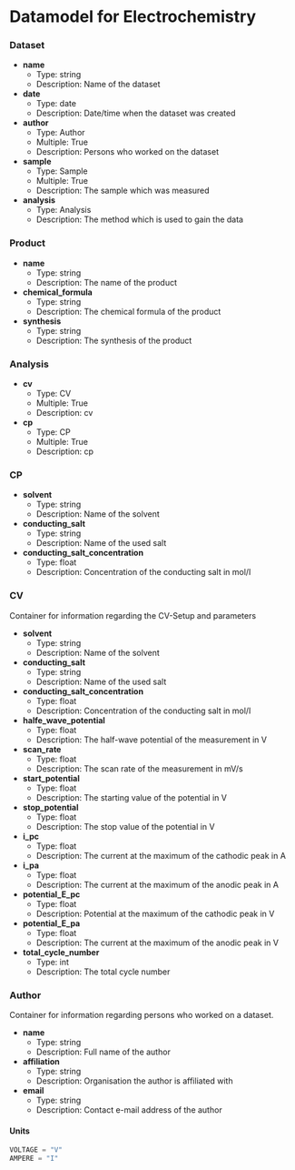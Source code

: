# Datamodel for Electrochemistry
 
### Dataset
- __name__ 
  - Type: string
  - Description: Name of the dataset
- __date__
  - Type: date
  - Description: Date/time when the dataset was created
- __author__
  - Type: Author
  - Multiple: True
  - Description: Persons who worked on the dataset
- __sample__
  - Type: Sample
  - Multiple: True
  - Description: The sample which was measured 
- __analysis__
  - Type: Analysis
  - Description: The method which is used to gain the data 
### Product
- __name__
  - Type: string
  - Description: The name of the product
- __chemical_formula__
  - Type: string  
  - Description: The chemical formula of the product
- __synthesis__
  - Type: string
  - Description: The synthesis of the product 

### Analysis
- __cv__
  - Type: CV
  - Multiple: True
  - Description: cv
- __cp__
  - Type: CP
  - Multiple: True
  - Description: cp
### CP
- __solvent__
  - Type: string
  - Description: Name of the solvent    
- __conducting_salt__
  - Type: string
  - Description: Name of the used salt
- __conducting_salt_concentration__
  - Type: float
  - Description: Concentration of the conducting salt in mol/l
  
### CV
Container for information regarding the CV-Setup and parameters
- __solvent__
  - Type: string
  - Description: Name of the solvent    
- __conducting_salt__
  - Type: string
  - Description: Name of the used salt
- __conducting_salt_concentration__
  - Type: float
  - Description: Concentration of the conducting salt in mol/l
- __halfe_wave_potential__
  - Type: float
  - Description: The half-wave potential of the measurement in V 
- __scan_rate__
  - Type: float
  - Description: The scan rate of the measurement in mV/s
- __start_potential__
  - Type: float
  - Description: The starting value of the potential in V 
- __stop_potential__
  - Type: float
  - Description: The stop value of the potential in V 
- __i_pc__
  - Type: float
  - Description: The current at the maximum of the cathodic peak in A
- __i_pa__
  - Type: float
  - Description: The current at the maximum of the anodic peak in A 
- __potential_E_pc__
  - Type: float
  - Description: Potential at the maximum of the cathodic peak in V
- __potential_E_pa__
  - Type: float
  - Description: The current at the maximum of the anodic peak in V
- __total_cycle_number__
  - Type: int
  - Description: The total cycle number
### Author
Container for information regarding persons who worked on a dataset.

- __name__
  - Type: string
  - Description: Full name of the author
- __affiliation__
  - Type: string
  - Description: Organisation the author is affiliated with
- __email__
  - Type: string
  - Description: Contact e-mail address of the author




  

#### Units
```python
VOLTAGE = "V"
AMPERE = "I"
``` 
